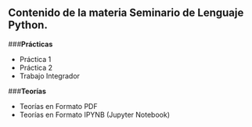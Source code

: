 ## **Contenido de la materia Seminario de Lenguaje Python.**

###**Prácticas**
- Práctica 1
- Práctica 2
- Trabajo Integrador

###**Teorías**
- Teorías en Formato PDF
- Teorías en Formato IPYNB (Jupyter Notebook)

